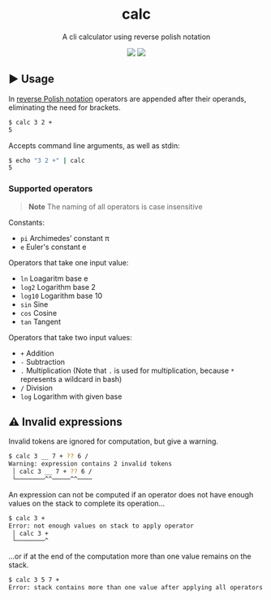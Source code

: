 <div align="center">

# calc
A cli calculator using reverse polish notation

![](https://img.shields.io/github/last-commit/loenard97/calc?&style=for-the-badge&color=F74C00)
![](https://img.shields.io/github/repo-size/loenard97/calc?&style=for-the-badge&color=F74C00)

</div>


## ▶️ Usage
In [reverse Polish notation](https://en.wikipedia.org/wiki/Reverse_Polish_notation) operators are appended after their operands, eliminating the need for brackets.
```sh
$ calc 3 2 +
5
```

Accepts command line arguments, as well as stdin:
```sh
$ echo "3 2 +" | calc
5
```


### Supported operators
> **Note**
> The naming of all operators is case insensitive

Constants:
 - `pi` Archimedes’ constant π
 - `e` Euler's constant e

Operators that take one input value:
 - `ln` Loagaritm base e
 - `log2` Logarithm base 2
 - `log10` Logarithm base 10
 - `sin` Sine
 - `cos` Cosine
 - `tan` Tangent

Operators that take two input values:
 - `+` Addition
 - `-` Subtraction
 - `.` Multiplication (Note that `.` is used for multiplication, because `*` represents a wildcard in bash)
 - `/` Division
 - `log` Logarithm with given base


## ⚠️ Invalid expressions
Invalid tokens are ignored for computation, but give a warning.
```sh
$ calc 3 __ 7 + ?? 6 /
Warning: expression contains 2 invalid tokens
 │ calc 3 __ 7 + ?? 6 /
 └────────^^─────^^────
```

An expression can not be computed if an operator does not have enough values on the stack to complete its operation...
```sh
$ calc 3 +
Error: not enough values on stack to apply operator
 │ calc 3 +
 └────────^
```

...or if at the end of the computation more than one value remains on the stack.
```sh
$ calc 3 5 7 +
Error: stack contains more than one value after applying all operators
```
